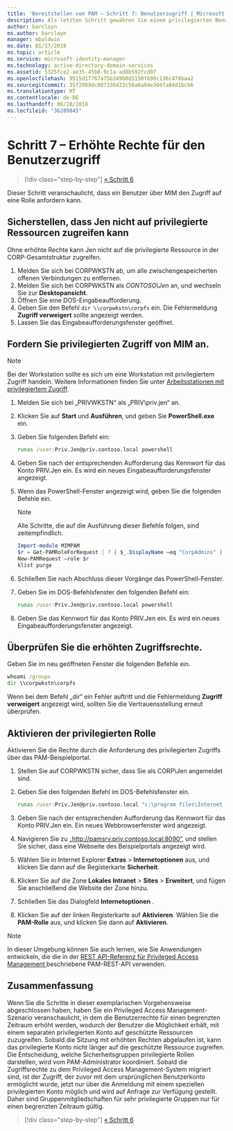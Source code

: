 ```yaml
---
title: 'Bereitstellen von PAM – Schritt 7: Benutzerzugriff | Microsoft Docs'
description: Als letzten Schritt gewähren Sie einem privilegierten Benutzer temporären Zugriff, um zu veranschaulichen, dass die Privileged Access Management-Bereitstellung erfolgreich war.
author: barclayn
ms.author: barclayn
manager: mbaldwin
ms.date: 01/17/2018
ms.topic: article
ms.service: microsoft-identity-manager
ms.technology: active-directory-domain-services
ms.assetid: 5325fce2-ae35-45b0-9c1a-ad8b592fcd07
ms.openlocfilehash: 9515d17767a75b349b0d3150fb90c136c478baa2
ms.sourcegitcommit: 35f2989dc007336422c58a6a94e304fa84d1bcb6
ms.translationtype: HT
ms.contentlocale: de-DE
ms.lasthandoff: 06/20/2018
ms.locfileid: "36289845"
---
```

# <a name="step-7--elevate-a-users-access"></a>Schritt 7 – Erhöhte Rechte für den Benutzerzugriff

> [!div class="step-by-step"]
> [« Schritt 6 ](step-6-transition-group-to-pam.md)


Dieser Schritt veranschaulicht, dass ein Benutzer über MIM den Zugriff auf eine Rolle anfordern kann.

## <a name="verify-that-jen-cannot-access-the-privileged-resource"></a>Sicherstellen, dass Jen nicht auf privilegierte Ressourcen zugreifen kann

Ohne erhöhte Rechte kann Jen nicht auf die privilegierte Ressource in der CORP-Gesamtstruktur zugreifen.

1. Melden Sie sich bei CORPWKSTN ab, um alle zwischengespeicherten offenen Verbindungen zu entfernen.
2. Melden Sie sich bei CORPWKSTN als *CONTOSO\Jen* an, und wechseln Sie zur **Desktopansicht**.
3. Öffnen Sie eine DOS-Eingabeaufforderung.
4. Geben Sie den Befehl `dir \\corpwkstn\corpfs` ein. Die Fehlermeldung **Zugriff verweigert** sollte angezeigt werden.
5. Lassen Sie das Eingabeaufforderungsfenster geöffnet.

## <a name="request-privileged-access-from-mim"></a>Fordern Sie privilegierten Zugriff von MIM an.

> [!NOTE]
> Bei der Workstation sollte es sich um eine Workstation mit privilegiertem Zugriff handeln.  Weitere Informationen finden Sie unter [Arbeitsstationen mit privilegiertem Zugriff](https://docs.microsoft.com/windows-server/identity/securing-privileged-access/privileged-access-workstations).

1. Melden Sie sich bei „PRIVWKSTN“ als „PRIV\priv.jen“ an.
2. Klicken Sie auf **Start** und **Ausführen**, und geben Sie **PowerShell.exe** ein.
3. Geben Sie folgenden Befehl ein:

    ```cmd
    runas /user:Priv.Jen@priv.contoso.local powershell
    ```

2. Geben Sie nach der entsprechenden Aufforderung das Kennwort für das Konto PRIV.Jen ein. Es wird ein neues Eingabeaufforderungsfenster angezeigt.
3. Wenn das PowerShell-Fenster angezeigt wird, geben Sie die folgenden Befehle ein.

    > [!NOTE]
    > Alle Schritte, die auf die Ausführung dieser Befehle folgen, sind zeitempfindlich.

    ```PowerShell
    Import-module MIMPAM
    $r = Get-PAMRoleForRequest | ? { $_.DisplayName –eq "CorpAdmins" }
    New-PAMRequest –role $r
    klist purge
    ```

4. Schließen Sie nach Abschluss dieser Vorgänge das PowerShell-Fenster.
5. Geben Sie im DOS-Befehlsfenster den folgenden Befehl ein:

    ```cmd
    runas /user:Priv.Jen@priv.contoso.local powershell
    ```

6. Geben Sie das Kennwort für das Konto PRIV.Jen ein. Es wird ein neues Eingabeaufforderungsfenster angezeigt.

## <a name="validate-the-elevated-access"></a>Überprüfen Sie die erhöhten Zugriffsrechte.
Geben Sie im neu geöffneten Fenster die folgenden Befehle ein.

```cmd
whoami /groups
dir \\corpwkstn\corpfs
```

Wenn bei dem Befehl „dir“ ein Fehler auftritt und die Fehlermeldung **Zugriff verweigert** angezeigt wird, sollten Sie die Vertrauensstellung erneut überprüfen.

## <a name="activate-the-privileged-role"></a>Aktivieren der privilegierten Rolle

Aktivieren Sie die Rechte durch die Anforderung des privilegierten Zugriffs über das PAM-Beispielportal.

1. Stellen Sie auf CORPWKSTN sicher, dass Sie als CORP\Jen angemeldet sind.
2. Geben Sie den folgenden Befehl im DOS-Befehlsfenster ein.

    ```cmd
    runas /user:Priv.Jen@priv.contoso.local "c:\program files\Internet Explorer\iexplore.exe"
    ```

3. Geben Sie nach der entsprechenden Aufforderung das Kennwort für das Konto PRIV.Jen ein. Ein neues Webbrowserfenster wird angezeigt.
4. Navigieren Sie zu „http://pamsrv.priv.contoso.local:8090“, und stellen Sie sicher, dass eine Webseite des Beispielportals angezeigt wird.
5. Wählen Sie in Internet Explorer **Extras** > **Internetoptionen** aus, und klicken Sie dann auf die Registerkarte **Sicherheit**.
6. Klicken Sie auf die Zone **Lokales Intranet** > **Sites** > **Erweitert**, und fügen Sie anschließend die Website der Zone hinzu.
7. Schließen Sie das Dialogfeld **Internetoptionen** .
8. Klicken Sie auf der linken Registerkarte auf **Aktivieren**. Wählen Sie die **PAM-Rolle** aus, und klicken Sie dann auf **Aktivieren**.

> [!Note]
> In dieser Umgebung können Sie auch lernen, wie Sie Anwendungen entwickeln, die die in der [REST API-Referenz für Privileged Access Management ](/microsoft-identity-manager/reference/privileged-access-management-rest-api-reference) beschriebene PAM-REST-API verwenden.

## <a name="summary"></a>Zusammenfassung

Wenn Sie die Schritte in dieser exemplarischen Vorgehensweise abgeschlossen haben, haben Sie ein Privileged Access Management-Szenario veranschaulicht, in dem die Benutzerrechte für einen begrenzten Zeitraum erhöht werden, wodurch der Benutzer die Möglichkeit erhält, mit einem separaten privilegierten Konto auf geschützte Ressourcen zuzugreifen. Sobald die Sitzung mit erhöhten Rechten abgelaufen ist, kann das privilegierte Konto nicht länger auf die geschützte Ressource zugreifen. Die Entscheidung, welche Sicherheitsgruppen privilegierte Rollen darstellen, wird vom PAM-Administrator koordiniert. Sobald die Zugriffsrechte zu dem Privileged Access Management-System migriert sind, ist der Zugriff, der zuvor mit dem ursprünglichen Benutzerkonto ermöglicht wurde, jetzt nur über die Anmeldung mit einem speziellen privilegierten Konto möglich und wird auf Anfrage zur Verfügung gestellt. Daher sind Gruppenmitgliedschaften für sehr privilegierte Gruppen nur für einen begrenzten Zeitraum gültig.

> [!div class="step-by-step"]
> [« Schritt 6 ](step-6-transition-group-to-pam.md)
